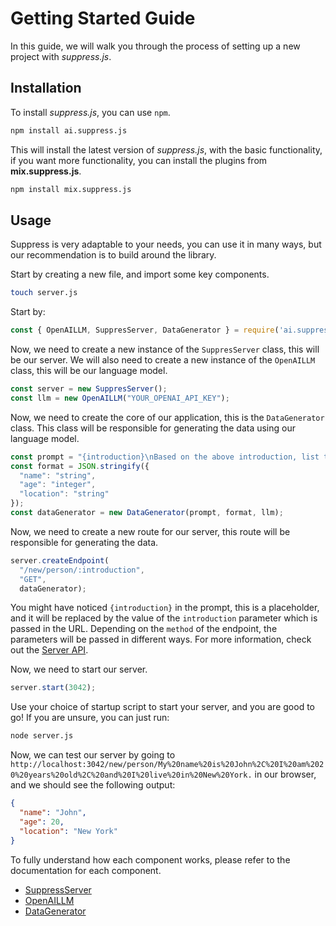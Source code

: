 # Getting Started Guide

In this guide, we will walk you through the process of setting up a new project with *suppress.js*.

## Installation

To install *suppress.js*, you can use `npm`.

```bash
npm install ai.suppress.js
```

This will install the latest version of *suppress.js*, with the basic functionality, if you want more functionality, you can install the plugins from **mix.suppress.js**.

```bash
npm install mix.suppress.js
```

## Usage
Suppress is very adaptable to your needs, you can use it in many ways, but our recommendation is to build around the library.

Start by creating a new file, and import some key components.

```bash
touch server.js
```

Start by:

```js
const { OpenAILLM, SuppresServer, DataGenerator } = require('ai.suppress.js');
```

Now, we need to create a new instance of the `SuppresServer` class, this will be our server. We will also need to create a new instance of the `OpenAILLM` class, this will be our language model.

```js
const server = new SuppresServer();
const llm = new OpenAILLM("YOUR_OPENAI_API_KEY");
```

Now, we need to create the core of our application, this is the `DataGenerator` class. This class will be responsible for generating the data using our language model.

```js
const prompt = "{introduction}\nBased on the above introduction, list the following information: Name, Age and Location:";
const format = JSON.stringify({
  "name": "string",
  "age": "integer",
  "location": "string"
});
const dataGenerator = new DataGenerator(prompt, format, llm);
```

Now, we need to create a new route for our server, this route will be responsible for generating the data.

```js
server.createEndpoint(
  "/new/person/:introduction",
  "GET",
  dataGenerator);
```

You might have noticed `{introduction}` in the prompt, this is a placeholder, and it will be replaced by the value of the `introduction` parameter which is passed in the URL. Depending on the `method` of the endpoint, the parameters will be passed in different ways. For more information, check out the [Server API](./Server/server.md).

Now, we need to start our server.

```js
server.start(3042);
```

Use your choice of startup script to start your server, and you are good to go! If you are unsure, you can just run:

```bash
node server.js
```

Now, we can test our server by going to `http://localhost:3042/new/person/My%20name%20is%20John%2C%20I%20am%2020%20years%20old%2C%20and%20I%20live%20in%20New%20York.` in our browser, and we should see the following output:

```json
{
  "name": "John",
  "age": 20,
  "location": "New York"
}
```

To fully understand how each component works, please refer to the documentation for each component.
- [SuppressServer](./Server/server.md)
- [OpenAILLM](./Models/openai.md)
- [DataGenerator](./DataGenerator/data-generator.md)

